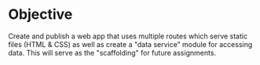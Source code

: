 # Objective
Create and publish a web app that uses multiple routes which serve static files (HTML & CSS) as well as create a "data service" module for accessing data. This will serve as the "scaffolding" for future assignments.
